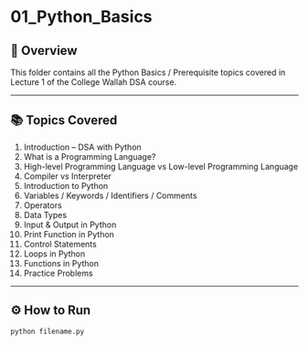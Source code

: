 # 01_Python_Basics

## 🐍 Overview
This folder contains all the Python Basics / Prerequisite topics covered in Lecture 1 of the College Wallah DSA course.

---

## 📚 Topics Covered

1. Introduction – DSA with Python
2. What is a Programming Language?
3. High-level Programming Language vs Low-level Programming Language
4. Compiler vs Interpreter
5. Introduction to Python
6. Variables / Keywords / Identifiers / Comments
7. Operators
8. Data Types
9. Input & Output in Python
10. Print Function in Python
11. Control Statements
12. Loops in Python
13. Functions in Python
14. Practice Problems

---

## ⚙️ How to Run
```bash
python filename.py
